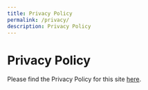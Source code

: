 ```yaml
---
title: Privacy Policy
permalink: /privacy/
description: Privacy Policy
---
```

# Privacy Policy

Please find the Privacy Policy for this site [here](https://www.edb.gov.sg/en/other-pages/privacy.html).